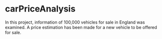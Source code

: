 # carPriceAnalysis
In this project, information of 100,000 vehicles for sale in England was examined. A price estimation has been made for a new vehicle to be offered for sale.
